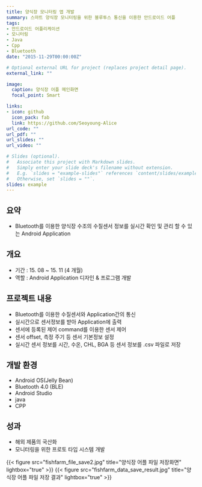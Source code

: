 ```yaml
---
title: 양식장 모니터링 앱 개발
summary: 스마트 양식장 모니터링을 위한 블루투스 통신을 이용한 안드로이드 어플
tags:
- 안드로이드 어플리케이션
- 모니터링
- Java
- Cpp
- Bluetooth
date: "2015-11-29T00:00:00Z"

# Optional external URL for project (replaces project detail page).
external_link: ""

image:
  caption: 양식장 어플 메인화면
  focal_point: Smart

links:
- icon: github
  icon_pack: fab
  link: https://github.com/Seoyoung-Alice
url_code: ""
url_pdf: ""
url_slides: ""
url_video: ""

# Slides (optional).
#   Associate this project with Markdown slides.
#   Simply enter your slide deck's filename without extension.
#   E.g. `slides = "example-slides"` references `content/slides/example-slides.md`.
#   Otherwise, set `slides = ""`.
slides: example
---
```


##	요약
- Bluetooth를 이용한 양식장 수조의 수질센서 정보를 실시간 확인 및 관리 할 수 있는 Android Application

##	개요
- 기간 : 15. 08 ~ 15. 11 (4 개월)
- 역할 : Android Application 디자인 & 프로그램 개발

##	프로젝트 내용
- Bluetooth를 이용한 수질센서와 Application간의 통신
- 실시간으로 센서정보를 받아 Application에 출력 
- 센서에 등록된 제어 command를 이용한 센서 제어
- 센서 offset, 측정 주기 등 센서 기본정보 설정
- 실시간 센서 정보를 시간, 수온, CHL, BGA 등 센서 정보를 .csv 파일로 저장

##	개발 환경
- Android OS(Jelly Bean)
- Bluetooth 4.0 (BLE)
- Android Studio
- java
- CPP

##	성과
- 해외 제품의 국산화
- 모니터링을 위한 프로토 타입 시스템 개발

{{< figure src="fishfarm_file_save2.jpg" title="양식장 어플 파일 저장화면" lightbox="true" >}}
{{< figure src="fishfarm_data_save_result.jpg" title="양식장 어플 파일 저장 결과" lightbox="true" >}}